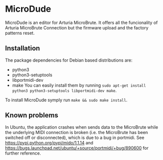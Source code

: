 # MicroDude

MicroDude is an editor for Arturia MicroBrute. It offers all the funcionality of Arturia MicroBrute Connection but the firmware upload and the factory patterns reset.

## Installation

The package dependencies for Debian based distributions are:
- python3
- python3-setuptools
- libportmidi-dev
- make
You can easily install them by running `sudo apt-get install python3 python3-setuptools libportmidi-dev make`.

To install MicroDude symply run `make && sudo make install`.

## Known problems

In Ubuntu, the application crashes when sends data to the MicroBrute while the underlying MIDI connection is broken (i.e. the MicroBrute has been switched off or disconnected), which is due to a bug in portmidi. See https://pypi.python.org/pypi/mido/1.1.14 and https://bugs.launchpad.net/ubuntu/+source/portmidi/+bug/890600 for further reference.
